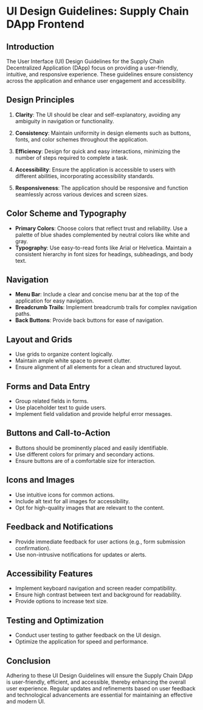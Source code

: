 # UI Design Guidelines: Supply Chain DApp Frontend

## Introduction

The User Interface (UI) Design Guidelines for the Supply Chain Decentralized Application (DApp) focus on providing a user-friendly, intuitive, and responsive experience. These guidelines ensure consistency across the application and enhance user engagement and accessibility.

## Design Principles

1. **Clarity**: The UI should be clear and self-explanatory, avoiding any ambiguity in navigation or functionality.

2. **Consistency**: Maintain uniformity in design elements such as buttons, fonts, and color schemes throughout the application.

3. **Efficiency**: Design for quick and easy interactions, minimizing the number of steps required to complete a task.

4. **Accessibility**: Ensure the application is accessible to users with different abilities, incorporating accessibility standards.

5. **Responsiveness**: The application should be responsive and function seamlessly across various devices and screen sizes.

## Color Scheme and Typography

- **Primary Colors**: Choose colors that reflect trust and reliability. Use a palette of blue shades complemented by neutral colors like white and gray.
- **Typography**: Use easy-to-read fonts like Arial or Helvetica. Maintain a consistent hierarchy in font sizes for headings, subheadings, and body text.

## Navigation

- **Menu Bar**: Include a clear and concise menu bar at the top of the application for easy navigation.
- **Breadcrumb Trails**: Implement breadcrumb trails for complex navigation paths.
- **Back Buttons**: Provide back buttons for ease of navigation.

## Layout and Grids

- Use grids to organize content logically.
- Maintain ample white space to prevent clutter.
- Ensure alignment of all elements for a clean and structured layout.

## Forms and Data Entry

- Group related fields in forms.
- Use placeholder text to guide users.
- Implement field validation and provide helpful error messages.

## Buttons and Call-to-Action

- Buttons should be prominently placed and easily identifiable.
- Use different colors for primary and secondary actions.
- Ensure buttons are of a comfortable size for interaction.

## Icons and Images

- Use intuitive icons for common actions.
- Include alt text for all images for accessibility.
- Opt for high-quality images that are relevant to the content.

## Feedback and Notifications

- Provide immediate feedback for user actions (e.g., form submission confirmation).
- Use non-intrusive notifications for updates or alerts.

## Accessibility Features

- Implement keyboard navigation and screen reader compatibility.
- Ensure high contrast between text and background for readability.
- Provide options to increase text size.

## Testing and Optimization

- Conduct user testing to gather feedback on the UI design.
- Optimize the application for speed and performance.

## Conclusion

Adhering to these UI Design Guidelines will ensure the Supply Chain DApp is user-friendly, efficient, and accessible, thereby enhancing the overall user experience. Regular updates and refinements based on user feedback and technological advancements are essential for maintaining an effective and modern UI.
